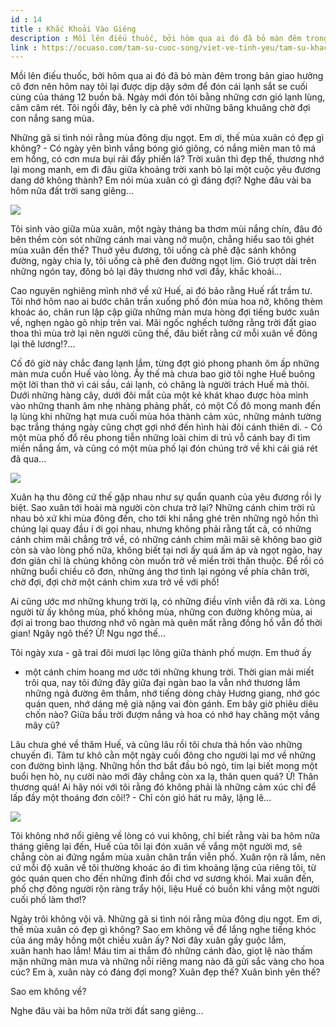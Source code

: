 ```yaml
---
id : 14
title : Khắc Khoải Vào Giêng
description : Mồi lên điếu thuốc, bởi hôm qua ai đó đã bỏ màn đêm trong bản giao hưởng cô đơn nên hôm nay tôi lại được dịp dậy sớm để đón cái lạnh sắt se cuối cùng của tháng 12 buồn bã. Ngày mới đón tôi bằng những cơn gió lạnh lùng, căm căm rét. Tôi ngồi đây, bên ly cà phê với những bâng khuâng chờ đợi con nắng sang mùa.
link : https://ocuaso.com/tam-su-cuoc-song/viet-ve-tinh-yeu/tam-su-khac-khoai-vao-gieng.html
---
```


Mồi lên điếu thuốc, bởi hôm qua ai đó đã bỏ màn đêm trong bản giao hưởng
cô đơn nên hôm nay tôi lại được dịp dậy sớm để đón cái lạnh sắt se cuối
cùng của tháng 12 buồn bã. Ngày mới đón tôi bằng những cơn gió lạnh lùng,
căm căm rét. Tôi ngồi đây, bên ly cà phê với những bâng khuâng chờ đợi con
nắng sang mùa.

Những gã si tình nói rằng mùa đông dịu ngọt. Em ơi, thế mùa xuân có đẹp
gì không? - Có ngày yên bình vắng bóng gió giông, có nắng miên man tô má
em hồng, có cơn mưa bụi rải đầy phiến lá? Trời xuân thì đẹp thế, thương
nhớ lại mong manh, em đi đâu giữa khoảng trời xanh bỏ lại một cuộc yêu đương
dang dở không thành? Em nói mùa xuân có gì đáng đợi? Nghe đâu vài ba hôm
nữa đất trời sang giêng...

![](https://ocuaso.com/wp-content/uploads/2016/12/tam-su-khac-khoai-vao-gieng-2.jpg)

Tôi sinh vào giữa mùa xuân, một ngày tháng ba thơm mùi nắng chín, đâu đó
bên thềm còn sót những cánh mai vàng nở muộn, chẳng hiểu sao tôi ghét mùa
xuân đến thế? Thuở yêu đương, tôi uống cà phê đặc sánh không đường, ngày
chia ly, tôi uống cà phê đen đường ngọt lịm. Gió trượt dài trên những ngón
tay, đông bỏ lại đây thương nhớ vơi đầy, khắc khoải...

Cao nguyên nghiêng mình nhớ về xứ Huế, ai đó bảo rằng Huế rất trầm tư. Tôi
nhớ hôm nao ai bước chân trần xuống phố đón mùa hoa nở, không thèm khoác
áo, chân run lập cập giữa những màn mưa hòng đợi tiếng bước xuân về, nghẹn
ngào gõ nhịp trên vai. Mãi ngốc nghếch tưởng rằng trời đất giao thoa thì
mùa trở lại nên người cũng thế, đâu biết rằng cứ mỗi xuân về đông lại thê
lương!?...

Cố đô giờ này chắc đang lạnh lắm, từng đợt gió phong phanh ôm ấp những màn
mưa cuốn Huế vào lòng. Ấy thế mà chưa bao giờ tôi nghe Huế buông một lời
than thở vì cái sầu, cái lạnh, có chăng là người trách Huế mà thôi. Dưới
những hàng cây, dưới đôi mắt của một kẻ khát khao được hòa mình vào những
thanh âm nhẹ nhàng phảng phất, có một Cố đô mong manh đến lạ lùng khi những
hạt mưa cuối mùa hóa thành cảm xúc, những mảnh tường bạc trắng tháng ngày
cũng chợt gợi nhớ đến hình hài đôi cánh thiên di. - Có một mùa phố đổ rêu
phong tiễn những loài chim di trú vỗ cánh bay đi tìm miền nắng ấm, và cũng
có một mùa phố lại đón chúng trở về khi cái giá rét đã qua...

![](https://ocuaso.com/wp-content/uploads/2016/12/tam-su-khac-khoai-vao-gieng.jpg)

Xuân hạ thu đông cứ thế gặp nhau như sự quẩn quanh của yêu đương rồi ly
biệt. Sao xuân tới hoài mà người còn chưa trở lại? Những cánh chim trời rủ
nhau bỏ xứ khi mùa đông đến, cho tới khi nắng ghé trên những ngõ hồn thì
chúng lại quay đầu í ới gọi nhau, nhưng không phải rằng tất cả, có những
cánh chim mãi chẳng trở về, có những cánh chim mãi mãi sẽ không bao giờ
còn sà vào lòng phố nữa, không biết tại nơi ấy quá ấm áp và ngọt ngào, hay
đơn giản chỉ là chúng không còn muốn trở về miền trời thân thuộc. Để rồi
có những buổi chiều cô đơn, những áng thơ tình lại ngóng về phía chân trời,
chờ đợi, đợi chờ một cánh chim xưa trở về với phố!

Ai cũng ước mơ những khung trời lạ, có những điều vĩnh viễn đã rời xa. Lòng
người từ ấy không mùa, phố không mùa, những con đường không mùa, ai đợi
ai trong bao thương nhớ vô ngàn mà quên mất rằng đồng hồ vẫn đổ thời gian! Ngây
ngô thế? Ừ! Ngu ngơ thế...

Tôi ngày xưa - gã trai đôi mươi lạc lõng giữa thành phố mượn. Em thuở ấy
- một cánh chim hoang mơ ước tới những khung trời. Thời gian mải miết trôi
qua, nay tôi đứng đây giữa đại ngàn bao la vẫn nhớ thương lắm những ngả
đường êm thẳm, nhớ tiếng dòng chảy Hương giang, nhớ góc quán quen, nhớ dáng
mệ già nặng vai đòn gánh. Em bây giờ phiêu diêu chốn nào? Giữa bầu trời
đượm nắng và hoa có nhớ hay chăng một vầng mây cũ?

Lâu chưa ghé về thăm Huế, và cũng lâu rồi tôi chưa thả hồn vào những chuyến
đi. Tâm tư khô cằn một ngày cuối đông cho người lại mơ về những con đường
bình lặng. Những hồn thơ bắt đầu bỏ ngỏ, tim lại biết mong một buổi hẹn
hò, nụ cười nào mới đây chẳng còn xa lạ, thân quen quá? Ừ! Thân thương quá!
Ai hãy nói với tôi rằng đó không phải là những cảm xúc chỉ để lấp đầy một
thoáng đơn côi!? - Chỉ còn gió hát ru mây, lặng lẽ...

![](https://ocuaso.com/wp-content/uploads/2016/03/tam-su-khoanh-khac-binh-yen.jpg)

Tôi không nhớ nổi giêng về lòng có vui không, chỉ biết rằng vài ba hôm nữa
tháng giêng lại đến, Huế của tôi lại đón xuân về vắng một người mơ, sẽ chẳng
còn ai đứng ngắm mùa xuân chân trần viễn phố. Xuân rộn rã lắm, nên cứ mỗi
độ xuân về tôi thường khoác áo đi tìm khoảng lặng của riêng tôi, từ góc
quán quen cho đến những đỉnh đồi chơ vơ sương khói. Mai xuân đến, phố chợ
đông người rộn ràng trẩy hội, liệu Huế có buồn khi vắng một người cuối phố
làm thơ!?

Ngày trôi không vội vã. Những gã si tình nói rằng mùa đông dịu ngọt. Em
ơi, thế mùa xuân có đẹp gì không? Sao em không về để lắng nghe tiếng khóc
của áng mây hồng một chiều xuân ấy? Nơi đây xuân gầy guộc lắm, xuân hanh
hao lắm! Máu tim ai thắm đỏ những cánh đào, giọt lệ nào thấm mặn những màn
mưa và những nỗi riêng mang nào đã gửi sắc vàng cho hoa cúc? Em à, xuân
này có đáng đợi mong? Xuân đẹp thế? Xuân bình yên thế?

Sao em không về?

Nghe đâu vài ba hôm nữa trời đất sang giêng...